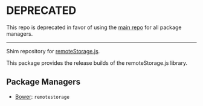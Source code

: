 # DEPRECATED

This repo is deprecated in favor of using the [main repo](https://github.com/remotestorage/remotestorage.js) for all package managers.

---

Shim repository for [remoteStorage.js](https://github.com/remotestorage/remotestorage.js).

This package provides the release builds of the remoteStorage.js library.

Package Managers
----------------

* [Bower](http://bower.io): `remotestorage`
